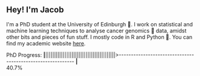 ## Hey! I'm Jacob

I'm a PhD student at the University of Edinburgh :scotland:. I work on statistical and machine learning techniques to analyse cancer genomics :dna: data, amidst other bits and pieces of fun stuff. I mostly code in R and Python :snake:. You can find my academic website <a href = "https://www.maths.ed.ac.uk/~s1505825/">here</a>. 

PhD Progress:
<b>|</b>||||||||||||||||||||||||||||||||||||||||>----------------------------------------------------------- <b>|</b> <br> 40.7%



<!--
**cobrbra/cobrbra** is a ✨ _special_ ✨ repository because its `README.md` (this file) appears on your GitHub profile.

Here are some ideas to get you started:

- 🔭 I’m currently working on ...
- 🌱 I’m currently learning ...
- 👯 I’m looking to collaborate on ...
- 🤔 I’m looking for help with ...
- 💬 Ask me about ...
- 📫 How to reach me: ...
- 😄 Pronouns: ...
- ⚡ Fun fact: ...
-->
